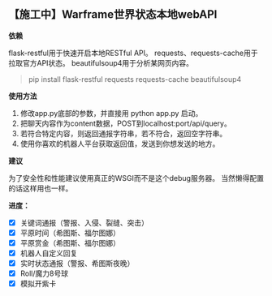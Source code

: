 【施工中】Warframe世界状态本地webAPI
---
**依赖**

flask-restful用于快速开启本地RESTful API。
requests、requests-cache用于拉取官方API状态。
beautifulsoup4用于分析某网页内容。
> pip install flask-restful requests requests-cache beautifulsoup4

**使用方法**
1. 修改app.py底部的参数，并直接用 python app.py 启动。
2. 把聊天内容作为content数据，POST到localhost:port/api/query。
3. 若符合特定内容，则返回通报字符串，若不符合，返回空字符串。
4. 使用你喜欢的机器人平台获取返回值，发送到你想发送的地方。

**建议**

为了安全性和性能建议使用真正的WSGI而不是这个debug服务器。
当然懒得配置的话这样用也一样。

**进度：**
- [x] 关键词通报（警报、入侵、裂缝、突击）
- [x] 平原时间（希图斯、福尔图娜）
- [x] 平原赏金（希图斯、福尔图娜）
- [x] 机器人自定义回复
- [x] 实时状态通报（警报、希图斯夜晚）
- [x] Roll/魔力8号球
- [x] 模拟开紫卡
